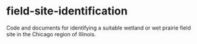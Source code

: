 # field-site-identification
Code and documents for identifying a suitable wetland or wet prairie field site in the Chicago region of Illinois.
